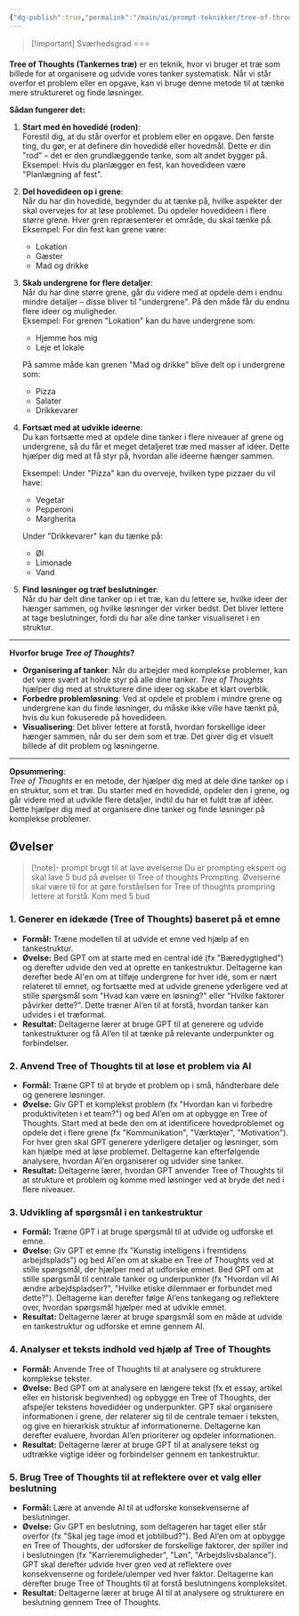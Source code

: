 ```yaml
---
{"dg-publish":true,"permalink":"/main/ai/prompt-teknikker/tree-of-throughts/","tags":["⭐⭐⭐"],"dgHomeLink":"false","dgShowBacklinks":"false","dgShowFileTree":"false","dgEnableSearch":"false","created":"2024-12-04T08:30:16.350+01:00"}
---
```


> [!important] Sværhedsgrad
> ⭐⭐⭐

**Tree of Thoughts (Tankernes træ)** er en teknik, hvor vi bruger et træ som billede for at organisere og udvide vores tanker systematisk. Når vi står overfor et problem eller en opgave, kan vi bruge denne metode til at tænke mere struktureret og finde løsninger.

**Sådan fungerer det:**

1. **Start med én hovedidé (roden)**:  
    Forestil dig, at du står overfor et problem eller en opgave. Den første ting, du gør, er at definere din hovedidé eller hovedmål. Dette er din "rod" – det er den grundlæggende tanke, som alt andet bygger på.  
    Eksempel: Hvis du planlægger en fest, kan hovedideen være "Planlægning af fest".
    
2. **Del hovedideen op i grene**:  
    Når du har din hovedidé, begynder du at tænke på, hvilke aspekter der skal overvejes for at løse problemet. Du opdeler hovedideen i flere større grene. Hver gren repræsenterer et område, du skal tænke på.  
    Eksempel: For din fest kan grene være:
    
    - Lokation
    - Gæster
    - Mad og drikke
3. **Skab undergrene for flere detaljer**:  
    Når du har dine større grene, går du videre med at opdele dem i endnu mindre detaljer – disse bliver til "undergrene". På den måde får du endnu flere ideer og muligheder.  
    Eksempel: For grenen "Lokation" kan du have undergrene som:
    
    - Hjemme hos mig
    - Leje et lokale
    
    På samme måde kan grenen "Mad og drikke" blive delt op i undergrene som:
    
    - Pizza
    - Salater
    - Drikkevarer
4. **Fortsæt med at udvikle ideerne**:  
    Du kan fortsætte med at opdele dine tanker i flere niveauer af grene og undergrene, så du får et meget detaljeret træ med masser af idéer. Dette hjælper dig med at få styr på, hvordan alle ideerne hænger sammen.
    
    Eksempel: Under "Pizza" kan du overveje, hvilken type pizzaer du vil have:
    
    - Vegetar
    - Pepperoni
    - Margherita
    
    Under "Drikkevarer" kan du tænke på:
    
    - Øl
    - Limonade
    - Vand
5. **Find løsninger og træf beslutninger**:  
    Når du har delt dine tanker op i et træ, kan du lettere se, hvilke ideer der hænger sammen, og hvilke løsninger der virker bedst. Det bliver lettere at tage beslutninger, fordi du har alle dine tanker visualiseret i en struktur.
    

---

**Hvorfor bruge _Tree of Thoughts_?**

- **Organisering af tanker**: Når du arbejder med komplekse problemer, kan det være svært at holde styr på alle dine tanker. _Tree of Thoughts_ hjælper dig med at strukturere dine ideer og skabe et klart overblik.
- **Forbedre problemløsning**: Ved at opdele et problem i mindre grene og undergrene kan du finde løsninger, du måske ikke ville have tænkt på, hvis du kun fokuserede på hovedideen.
- **Visualisering**: Det bliver lettere at forstå, hvordan forskellige ideer hænger sammen, når du ser dem som et træ. Det giver dig et visuelt billede af dit problem og løsningerne.

---

**Opsummering**:  
_Tree of Thoughts_ er en metode, der hjælper dig med at dele dine tanker op i en struktur, som et træ. Du starter med én hovedidé, opdeler den i grene, og går videre med at udvikle flere detaljer, indtil du har et fuldt træ af idéer. Dette hjælper dig med at organisere dine tanker og finde løsninger på komplekse problemer.

## Øvelser

> [!note]- prompt brugt til at lave øvelserne
> Du er prompting ekspert og skal lave 5 bud på øvelser til Tree of thoughts Prompting. Øvelserne skal være til for at gøre forståelsen for Tree of thoughts prompring lettere at forstå. Kom med 5 bud
### 1. **Generer en idekæde (Tree of Thoughts) baseret på et emne**

- **Formål:** Træne modellen til at udvide et emne ved hjælp af en tankestruktur.
- **Øvelse:** Bed GPT om at starte med en central idé (fx "Bæredygtighed") og derefter udvide den ved at oprette en tankestruktur. Deltagerne kan derefter bede AI'en om at tilføje undergrene for hver idé, som er nært relateret til emnet, og fortsætte med at udvide grenene yderligere ved at stille spørgsmål som "Hvad kan være en løsning?" eller "Hvilke faktorer påvirker dette?". Dette træner AI’en til at forstå, hvordan tanker kan udvides i et træformat.
- **Resultat:** Deltagerne lærer at bruge GPT til at generere og udvide tankestrukturer og få AI’en til at tænke på relevante underpunkter og forbindelser.

### 2. **Anvend Tree of Thoughts til at løse et problem via AI**

- **Formål:** Træne GPT til at bryde et problem op i små, håndterbare dele og generere løsninger.
- **Øvelse:** Giv GPT et komplekst problem (fx "Hvordan kan vi forbedre produktiviteten i et team?") og bed AI’en om at opbygge en Tree of Thoughts. Start med at bede den om at identificere hovedproblemet og opdele det i flere grene (fx "Kommunikation", "Værktøjer", "Motivation"). For hver gren skal GPT generere yderligere detaljer og løsninger, som kan hjælpe med at løse problemet. Deltagerne kan efterfølgende analysere, hvordan AI’en organiserer og udvider sine tanker.
- **Resultat:** Deltagerne lærer, hvordan GPT anvender Tree of Thoughts til at strukture et problem og komme med løsninger ved at bryde det ned i flere niveauer.

### 3. **Udvikling af spørgsmål i en tankestruktur**

- **Formål:** Træne GPT i at bruge spørgsmål til at udvide og udforske et emne.
- **Øvelse:** Giv GPT et emne (fx "Kunstig intelligens i fremtidens arbejdsplads") og bed AI'en om at skabe en Tree of Thoughts ved at stille spørgsmål, der hjælper med at udforske emnet. Bed GPT om at stille spørgsmål til centrale tanker og underpunkter (fx "Hvordan vil AI ændre arbejdspladser?", "Hvilke etiske dilemmaer er forbundet med dette?"). Deltagerne kan derefter følge AI’ens tankegang og reflektere over, hvordan spørgsmål hjælper med at udvikle emnet.
- **Resultat:** Deltagerne lærer at bruge spørgsmål som en måde at udvide en tankestruktur og udforske et emne gennem AI.

### 4. **Analyser et teksts indhold ved hjælp af Tree of Thoughts**

- **Formål:** Anvende Tree of Thoughts til at analysere og strukturere komplekse tekster.
- **Øvelse:** Bed GPT om at analysere en længere tekst (fx et essay, artikel eller en historisk begivenhed) og opbygge en Tree of Thoughts, der afspejler tekstens hovedidéer og underpunkter. GPT skal organisere informationen i grene, der relaterer sig til de centrale temaer i teksten, og give en hierarkisk struktur af informationerne. Deltagerne kan derefter evaluere, hvordan AI’en prioriterer og opdeler informationen.
- **Resultat:** Deltagerne lærer at bruge GPT til at analysere tekst og udtrække vigtige idéer og forbindelser gennem en tankestruktur.

### 5. **Brug Tree of Thoughts til at reflektere over et valg eller beslutning**

- **Formål:** Lære at anvende AI til at udforske konsekvenserne af beslutninger.
- **Øvelse:** Giv GPT en beslutning, som deltageren har taget eller står overfor (fx "Skal jeg tage imod et jobtilbud?"). Bed AI’en om at opbygge en Tree of Thoughts, der udforsker de forskellige faktorer, der spiller ind i beslutningen (fx "Karrieremuligheder", "Løn", "Arbejdslivsbalance"). GPT skal derefter udvide hver gren ved at reflektere over konsekvenserne og fordele/ulemper ved hver faktor. Deltagerne kan derefter bruge Tree of Thoughts til at forstå beslutningens kompleksitet.
- **Resultat:** Deltagerne lærer at bruge AI til at analysere og strukturere en beslutning gennem Tree of Thoughts.